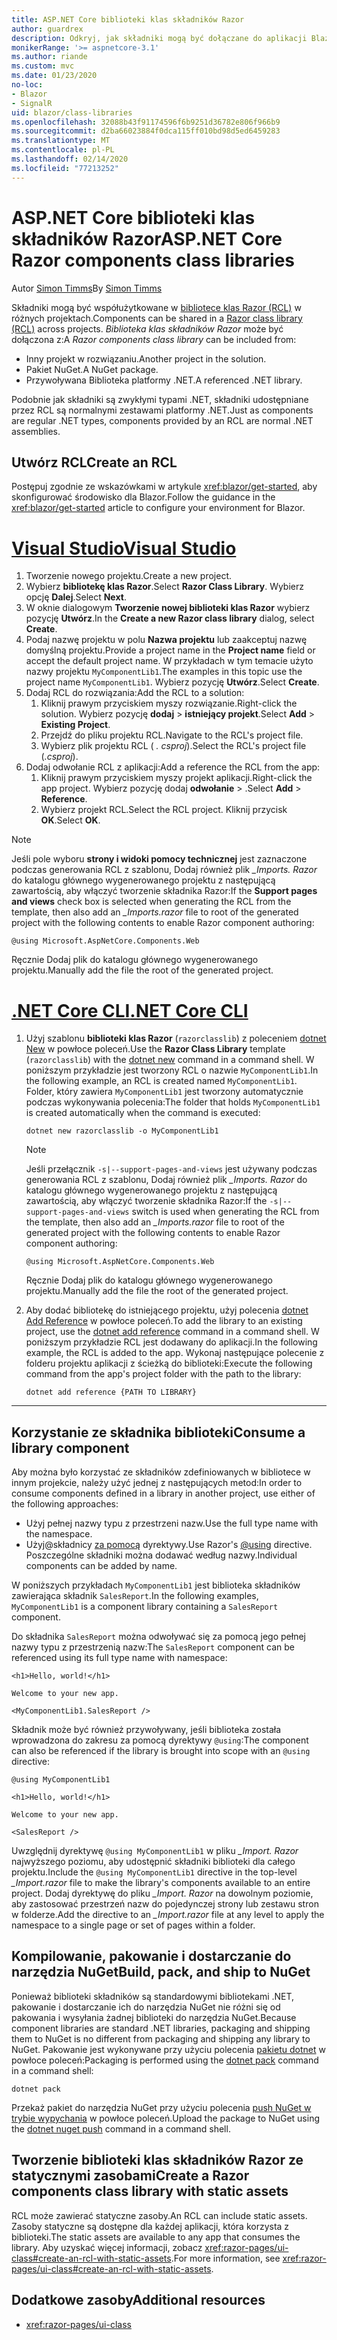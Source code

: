 ```yaml
---
title: ASP.NET Core biblioteki klas składników Razor
author: guardrex
description: Odkryj, jak składniki mogą być dołączane do aplikacji Blazor z zewnętrznej biblioteki składników.
monikerRange: '>= aspnetcore-3.1'
ms.author: riande
ms.custom: mvc
ms.date: 01/23/2020
no-loc:
- Blazor
- SignalR
uid: blazor/class-libraries
ms.openlocfilehash: 32088b43f91174596f6b9251d36782e806f966b9
ms.sourcegitcommit: d2ba66023884f0dca115ff010bd98d5ed6459283
ms.translationtype: MT
ms.contentlocale: pl-PL
ms.lasthandoff: 02/14/2020
ms.locfileid: "77213252"
---
```

# <a name="aspnet-core-razor-components-class-libraries"></a><span data-ttu-id="40360-103">ASP.NET Core biblioteki klas składników Razor</span><span class="sxs-lookup"><span data-stu-id="40360-103">ASP.NET Core Razor components class libraries</span></span>

<span data-ttu-id="40360-104">Autor [Simon Timms](https://github.com/stimms)</span><span class="sxs-lookup"><span data-stu-id="40360-104">By [Simon Timms](https://github.com/stimms)</span></span>

<span data-ttu-id="40360-105">Składniki mogą być współużytkowane w [bibliotece klas Razor (RCL)](xref:razor-pages/ui-class) w różnych projektach.</span><span class="sxs-lookup"><span data-stu-id="40360-105">Components can be shared in a [Razor class library (RCL)](xref:razor-pages/ui-class) across projects.</span></span> <span data-ttu-id="40360-106">*Biblioteka klas składników Razor* może być dołączona z:</span><span class="sxs-lookup"><span data-stu-id="40360-106">A *Razor components class library* can be included from:</span></span>

* <span data-ttu-id="40360-107">Inny projekt w rozwiązaniu.</span><span class="sxs-lookup"><span data-stu-id="40360-107">Another project in the solution.</span></span>
* <span data-ttu-id="40360-108">Pakiet NuGet.</span><span class="sxs-lookup"><span data-stu-id="40360-108">A NuGet package.</span></span>
* <span data-ttu-id="40360-109">Przywoływana Biblioteka platformy .NET.</span><span class="sxs-lookup"><span data-stu-id="40360-109">A referenced .NET library.</span></span>

<span data-ttu-id="40360-110">Podobnie jak składniki są zwykłymi typami .NET, składniki udostępniane przez RCL są normalnymi zestawami platformy .NET.</span><span class="sxs-lookup"><span data-stu-id="40360-110">Just as components are regular .NET types, components provided by an RCL are normal .NET assemblies.</span></span>

## <a name="create-an-rcl"></a><span data-ttu-id="40360-111">Utwórz RCL</span><span class="sxs-lookup"><span data-stu-id="40360-111">Create an RCL</span></span>

<span data-ttu-id="40360-112">Postępuj zgodnie ze wskazówkami w artykule <xref:blazor/get-started>, aby skonfigurować środowisko dla Blazor.</span><span class="sxs-lookup"><span data-stu-id="40360-112">Follow the guidance in the <xref:blazor/get-started> article to configure your environment for Blazor.</span></span>

# <a name="visual-studiotabvisual-studio"></a>[<span data-ttu-id="40360-113">Visual Studio</span><span class="sxs-lookup"><span data-stu-id="40360-113">Visual Studio</span></span>](#tab/visual-studio)

1. <span data-ttu-id="40360-114">Tworzenie nowego projektu.</span><span class="sxs-lookup"><span data-stu-id="40360-114">Create a new project.</span></span>
1. <span data-ttu-id="40360-115">Wybierz **bibliotekę klas Razor**.</span><span class="sxs-lookup"><span data-stu-id="40360-115">Select **Razor Class Library**.</span></span> <span data-ttu-id="40360-116">Wybierz opcję **Dalej**.</span><span class="sxs-lookup"><span data-stu-id="40360-116">Select **Next**.</span></span>
1. <span data-ttu-id="40360-117">W oknie dialogowym **Tworzenie nowej biblioteki klas Razor** wybierz pozycję **Utwórz**.</span><span class="sxs-lookup"><span data-stu-id="40360-117">In the **Create a new Razor class library** dialog, select **Create**.</span></span>
1. <span data-ttu-id="40360-118">Podaj nazwę projektu w polu **Nazwa projektu** lub zaakceptuj nazwę domyślną projektu.</span><span class="sxs-lookup"><span data-stu-id="40360-118">Provide a project name in the **Project name** field or accept the default project name.</span></span> <span data-ttu-id="40360-119">W przykładach w tym temacie użyto nazwy projektu `MyComponentLib1`.</span><span class="sxs-lookup"><span data-stu-id="40360-119">The examples in this topic use the project name `MyComponentLib1`.</span></span> <span data-ttu-id="40360-120">Wybierz pozycję **Utwórz**.</span><span class="sxs-lookup"><span data-stu-id="40360-120">Select **Create**.</span></span>
1. <span data-ttu-id="40360-121">Dodaj RCL do rozwiązania:</span><span class="sxs-lookup"><span data-stu-id="40360-121">Add the RCL to a solution:</span></span>
   1. <span data-ttu-id="40360-122">Kliknij prawym przyciskiem myszy rozwiązanie.</span><span class="sxs-lookup"><span data-stu-id="40360-122">Right-click the solution.</span></span> <span data-ttu-id="40360-123">Wybierz pozycję **dodaj** > **istniejący projekt**.</span><span class="sxs-lookup"><span data-stu-id="40360-123">Select **Add** > **Existing Project**.</span></span>
   1. <span data-ttu-id="40360-124">Przejdź do pliku projektu RCL.</span><span class="sxs-lookup"><span data-stu-id="40360-124">Navigate to the RCL's project file.</span></span>
   1. <span data-ttu-id="40360-125">Wybierz plik projektu RCL ( *. csproj*).</span><span class="sxs-lookup"><span data-stu-id="40360-125">Select the RCL's project file (*.csproj*).</span></span>
1. <span data-ttu-id="40360-126">Dodaj odwołanie RCL z aplikacji:</span><span class="sxs-lookup"><span data-stu-id="40360-126">Add a reference the RCL from the app:</span></span>
   1. <span data-ttu-id="40360-127">Kliknij prawym przyciskiem myszy projekt aplikacji.</span><span class="sxs-lookup"><span data-stu-id="40360-127">Right-click the app project.</span></span> <span data-ttu-id="40360-128">Wybierz pozycję dodaj **odwołanie** > .</span><span class="sxs-lookup"><span data-stu-id="40360-128">Select **Add** > **Reference**.</span></span>
   1. <span data-ttu-id="40360-129">Wybierz projekt RCL.</span><span class="sxs-lookup"><span data-stu-id="40360-129">Select the RCL project.</span></span> <span data-ttu-id="40360-130">Kliknij przycisk **OK**.</span><span class="sxs-lookup"><span data-stu-id="40360-130">Select **OK**.</span></span>

> [!NOTE]
> <span data-ttu-id="40360-131">Jeśli pole wyboru **strony i widoki pomocy technicznej** jest zaznaczone podczas generowania RCL z szablonu, Dodaj również plik *_Imports. Razor* do katalogu głównego wygenerowanego projektu z następującą zawartością, aby włączyć tworzenie składnika Razor:</span><span class="sxs-lookup"><span data-stu-id="40360-131">If the **Support pages and views** check box is selected when generating the RCL from the template, then also add an *_Imports.razor* file to root of the generated project with the following contents to enable Razor component authoring:</span></span>
>
> ```razor
> @using Microsoft.AspNetCore.Components.Web
> ```
>
> <span data-ttu-id="40360-132">Ręcznie Dodaj plik do katalogu głównego wygenerowanego projektu.</span><span class="sxs-lookup"><span data-stu-id="40360-132">Manually add the file the root of the generated project.</span></span>

# <a name="net-core-clitabnetcore-cli"></a>[<span data-ttu-id="40360-133">.NET Core CLI</span><span class="sxs-lookup"><span data-stu-id="40360-133">.NET Core CLI</span></span>](#tab/netcore-cli)

1. <span data-ttu-id="40360-134">Użyj szablonu **biblioteki klas Razor** (`razorclasslib`) z poleceniem [dotnet New](/dotnet/core/tools/dotnet-new) w powłoce poleceń.</span><span class="sxs-lookup"><span data-stu-id="40360-134">Use the **Razor Class Library** template (`razorclasslib`) with the [dotnet new](/dotnet/core/tools/dotnet-new) command in a command shell.</span></span> <span data-ttu-id="40360-135">W poniższym przykładzie jest tworzony RCL o nazwie `MyComponentLib1`.</span><span class="sxs-lookup"><span data-stu-id="40360-135">In the following example, an RCL is created named `MyComponentLib1`.</span></span> <span data-ttu-id="40360-136">Folder, który zawiera `MyComponentLib1` jest tworzony automatycznie podczas wykonywania polecenia:</span><span class="sxs-lookup"><span data-stu-id="40360-136">The folder that holds `MyComponentLib1` is created automatically when the command is executed:</span></span>

   ```dotnetcli
   dotnet new razorclasslib -o MyComponentLib1
   ```

   > [!NOTE]
   > <span data-ttu-id="40360-137">Jeśli przełącznik `-s|--support-pages-and-views` jest używany podczas generowania RCL z szablonu, Dodaj również plik *_Imports. Razor* do katalogu głównego wygenerowanego projektu z następującą zawartością, aby włączyć tworzenie składnika Razor:</span><span class="sxs-lookup"><span data-stu-id="40360-137">If the `-s|--support-pages-and-views` switch is used when generating the RCL from the template, then also add an *_Imports.razor* file to root of the generated project with the following contents to enable Razor component authoring:</span></span>
   >
   > ```razor
   > @using Microsoft.AspNetCore.Components.Web
   > ```
   >
   > <span data-ttu-id="40360-138">Ręcznie Dodaj plik do katalogu głównego wygenerowanego projektu.</span><span class="sxs-lookup"><span data-stu-id="40360-138">Manually add the file the root of the generated project.</span></span>

1. <span data-ttu-id="40360-139">Aby dodać bibliotekę do istniejącego projektu, użyj polecenia [dotnet Add Reference](/dotnet/core/tools/dotnet-add-reference) w powłoce poleceń.</span><span class="sxs-lookup"><span data-stu-id="40360-139">To add the library to an existing project, use the [dotnet add reference](/dotnet/core/tools/dotnet-add-reference) command in a command shell.</span></span> <span data-ttu-id="40360-140">W poniższym przykładzie RCL jest dodawany do aplikacji.</span><span class="sxs-lookup"><span data-stu-id="40360-140">In the following example, the RCL is added to the app.</span></span> <span data-ttu-id="40360-141">Wykonaj następujące polecenie z folderu projektu aplikacji z ścieżką do biblioteki:</span><span class="sxs-lookup"><span data-stu-id="40360-141">Execute the following command from the app's project folder with the path to the library:</span></span>

   ```dotnetcli
   dotnet add reference {PATH TO LIBRARY}
   ```

---

## <a name="consume-a-library-component"></a><span data-ttu-id="40360-142">Korzystanie ze składnika biblioteki</span><span class="sxs-lookup"><span data-stu-id="40360-142">Consume a library component</span></span>

<span data-ttu-id="40360-143">Aby można było korzystać ze składników zdefiniowanych w bibliotece w innym projekcie, należy użyć jednej z następujących metod:</span><span class="sxs-lookup"><span data-stu-id="40360-143">In order to consume components defined in a library in another project, use either of the following approaches:</span></span>

* <span data-ttu-id="40360-144">Użyj pełnej nazwy typu z przestrzeni nazw.</span><span class="sxs-lookup"><span data-stu-id="40360-144">Use the full type name with the namespace.</span></span>
* <span data-ttu-id="40360-145">Użyj\@składnicy [za pomocą](xref:mvc/views/razor#using) dyrektywy.</span><span class="sxs-lookup"><span data-stu-id="40360-145">Use Razor's [\@using](xref:mvc/views/razor#using) directive.</span></span> <span data-ttu-id="40360-146">Poszczególne składniki można dodawać według nazwy.</span><span class="sxs-lookup"><span data-stu-id="40360-146">Individual components can be added by name.</span></span>

<span data-ttu-id="40360-147">W poniższych przykładach `MyComponentLib1` jest biblioteka składników zawierająca składnik `SalesReport`.</span><span class="sxs-lookup"><span data-stu-id="40360-147">In the following examples, `MyComponentLib1` is a component library containing a `SalesReport` component.</span></span>

<span data-ttu-id="40360-148">Do składnika `SalesReport` można odwoływać się za pomocą jego pełnej nazwy typu z przestrzenią nazw:</span><span class="sxs-lookup"><span data-stu-id="40360-148">The `SalesReport` component can be referenced using its full type name with namespace:</span></span>

```razor
<h1>Hello, world!</h1>

Welcome to your new app.

<MyComponentLib1.SalesReport />
```

<span data-ttu-id="40360-149">Składnik może być również przywoływany, jeśli biblioteka została wprowadzona do zakresu za pomocą dyrektywy `@using`:</span><span class="sxs-lookup"><span data-stu-id="40360-149">The component can also be referenced if the library is brought into scope with an `@using` directive:</span></span>

```razor
@using MyComponentLib1

<h1>Hello, world!</h1>

Welcome to your new app.

<SalesReport />
```

<span data-ttu-id="40360-150">Uwzględnij dyrektywę `@using MyComponentLib1` w pliku *_Import. Razor* najwyższego poziomu, aby udostępnić składniki biblioteki dla całego projektu.</span><span class="sxs-lookup"><span data-stu-id="40360-150">Include the `@using MyComponentLib1` directive in the top-level *_Import.razor* file to make the library's components available to an entire project.</span></span> <span data-ttu-id="40360-151">Dodaj dyrektywę do pliku *_Import. Razor* na dowolnym poziomie, aby zastosować przestrzeń nazw do pojedynczej strony lub zestawu stron w folderze.</span><span class="sxs-lookup"><span data-stu-id="40360-151">Add the directive to an *_Import.razor* file at any level to apply the namespace to a single page or set of pages within a folder.</span></span>

## <a name="build-pack-and-ship-to-nuget"></a><span data-ttu-id="40360-152">Kompilowanie, pakowanie i dostarczanie do narzędzia NuGet</span><span class="sxs-lookup"><span data-stu-id="40360-152">Build, pack, and ship to NuGet</span></span>

<span data-ttu-id="40360-153">Ponieważ biblioteki składników są standardowymi bibliotekami .NET, pakowanie i dostarczanie ich do narzędzia NuGet nie różni się od pakowania i wysyłania żadnej biblioteki do narzędzia NuGet.</span><span class="sxs-lookup"><span data-stu-id="40360-153">Because component libraries are standard .NET libraries, packaging and shipping them to NuGet is no different from packaging and shipping any library to NuGet.</span></span> <span data-ttu-id="40360-154">Pakowanie jest wykonywane przy użyciu polecenia [pakietu dotnet](/dotnet/core/tools/dotnet-pack) w powłoce poleceń:</span><span class="sxs-lookup"><span data-stu-id="40360-154">Packaging is performed using the [dotnet pack](/dotnet/core/tools/dotnet-pack) command in a command shell:</span></span>

```dotnetcli
dotnet pack
```

<span data-ttu-id="40360-155">Przekaż pakiet do narzędzia NuGet przy użyciu polecenia [push NuGet w trybie wypychania](/dotnet/core/tools/dotnet-nuget-push) w powłoce poleceń.</span><span class="sxs-lookup"><span data-stu-id="40360-155">Upload the package to NuGet using the [dotnet nuget push](/dotnet/core/tools/dotnet-nuget-push) command in a command shell.</span></span>

## <a name="create-a-razor-components-class-library-with-static-assets"></a><span data-ttu-id="40360-156">Tworzenie biblioteki klas składników Razor ze statycznymi zasobami</span><span class="sxs-lookup"><span data-stu-id="40360-156">Create a Razor components class library with static assets</span></span>

<span data-ttu-id="40360-157">RCL może zawierać statyczne zasoby.</span><span class="sxs-lookup"><span data-stu-id="40360-157">An RCL can include static assets.</span></span> <span data-ttu-id="40360-158">Zasoby statyczne są dostępne dla każdej aplikacji, która korzysta z biblioteki.</span><span class="sxs-lookup"><span data-stu-id="40360-158">The static assets are available to any app that consumes the library.</span></span> <span data-ttu-id="40360-159">Aby uzyskać więcej informacji, zobacz <xref:razor-pages/ui-class#create-an-rcl-with-static-assets>.</span><span class="sxs-lookup"><span data-stu-id="40360-159">For more information, see <xref:razor-pages/ui-class#create-an-rcl-with-static-assets>.</span></span>

## <a name="additional-resources"></a><span data-ttu-id="40360-160">Dodatkowe zasoby</span><span class="sxs-lookup"><span data-stu-id="40360-160">Additional resources</span></span>

* <xref:razor-pages/ui-class>
